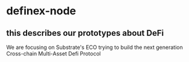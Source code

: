 # definex-node
## this describes our prototypes about DeFi
We are focusing on Substrate's ECO trying to build the next generation Cross-chain Multi-Asset Defi Protocol
